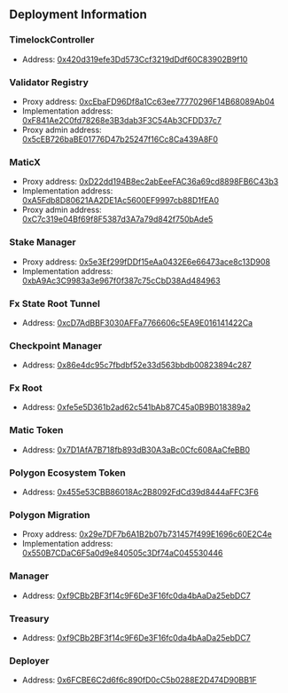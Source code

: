 ## Deployment Information

### TimelockController

- Address: [0x420d319efe3Dd573Ccf3219dDdf60C83902B9f10](https://etherscan.io/address/0x420d319efe3Dd573Ccf3219dDdf60C83902B9f10)

### Validator Registry

- Proxy address: [0xcEbaFD96Df8a1Cc63ee77770296F14B68089Ab04](https://etherscan.io/address/0xcEbaFD96Df8a1Cc63ee77770296F14B68089Ab04)
- Implementation address: [0xF841Ae2C0fd78268e3B3dab3F3C54Ab3CFDD37c7](https://etherscan.io/address/0xF841Ae2C0fd78268e3B3dab3F3C54Ab3CFDD37c7)
- Proxy admin address: [0x5cEB726baBE01776D47b25247f16Cc8Ca439A8F0](https://etherscan.io/address/0x5cEB726baBE01776D47b25247f16Cc8Ca439A8F0)

### MaticX

- Proxy address: [0xD22dd194B8ec2abEeeFAC36a69cd8898FB6C43b3](https://etherscan.io/address/0xD22dd194B8ec2abEeeFAC36a69cd8898FB6C43b3)
- Implementation address: [0xA5Fdb8D80621AA2DE1Ac5600EF9997cb88D1fEA0](https://etherscan.io/address/0xA5Fdb8D80621AA2DE1Ac5600EF9997cb88D1fEA0)
- Proxy admin address: [0xC7c319e04Bf69f8F5387d3A7a79d842f750bAde5](https://etherscan.io/address/0xC7c319e04Bf69f8F5387d3A7a79d842f750bAde5)

### Stake Manager

- Proxy address: [0x5e3Ef299fDDf15eAa0432E6e66473ace8c13D908](https://etherscan.io/address/0x5e3Ef299fDDf15eAa0432E6e66473ace8c13D908)
- Implementation address: [0xbA9Ac3C9983a3e967f0f387c75cCbD38Ad484963](https://etherscan.io/address/0xbA9Ac3C9983a3e967f0f387c75cCbD38Ad484963)

### Fx State Root Tunnel

- Address: [0xcD7AdBBF3030AFFa7766606c5EA9E016141422Ca](https://etherscan.io/address/0xcD7AdBBF3030AFFa7766606c5EA9E016141422Ca)

### Checkpoint Manager

- Address: [0x86e4dc95c7fbdbf52e33d563bbdb00823894c287](https://etherscan.io/address/0x86e4dc95c7fbdbf52e33d563bbdb00823894c287)

### Fx Root

- Address: [0xfe5e5D361b2ad62c541bAb87C45a0B9B018389a2](https://etherscan.io/address/0xfe5e5D361b2ad62c541bAb87C45a0B9B018389a2)

### Matic Token

- Address: [0x7D1AfA7B718fb893dB30A3aBc0Cfc608AaCfeBB0](https://etherscan.io/address/0x7D1AfA7B718fb893dB30A3aBc0Cfc608AaCfeBB0)

### Polygon Ecosystem Token

- Address: [0x455e53CBB86018Ac2B8092FdCd39d8444aFFC3F6](https://etherscan.io/address/0x455e53CBB86018Ac2B8092FdCd39d8444aFFC3F6)

### Polygon Migration

- Proxy address: [0x29e7DF7b6A1B2b07b731457f499E1696c60E2C4e](https://etherscan.io/address/0x29e7DF7b6A1B2b07b731457f499E1696c60E2C4e)
- Implementation address: [0x550B7CDaC6F5a0d9e840505c3Df74aC045530446](https://etherscan.io/address/0x550B7CDaC6F5a0d9e840505c3Df74aC045530446)

### Manager

- Address: [0xf9CBb2BF3f14c9F6De3F16fc0da4bAaDa25ebDC7](https://etherscan.io/address/0xf9CBb2BF3f14c9F6De3F16fc0da4bAaDa25ebDC7)

### Treasury

- Address: [0xf9CBb2BF3f14c9F6De3F16fc0da4bAaDa25ebDC7](https://etherscan.io/address/0xf9CBb2BF3f14c9F6De3F16fc0da4bAaDa25ebDC7)

### Deployer

- Address: [0x6FCBE6C2d6f6c890fD0cC5b0288E2D474D90BB1F](https://etherscan.io/address/0x6FCBE6C2d6f6c890fD0cC5b0288E2D474D90BB1F)
